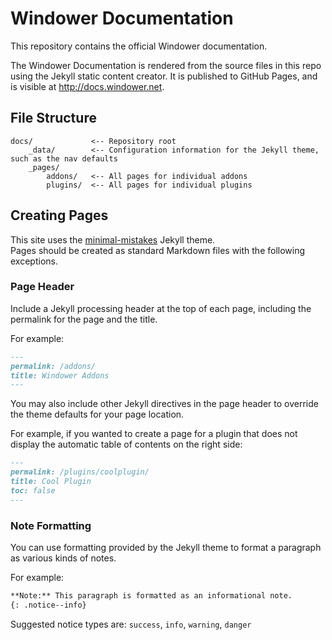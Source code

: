 # Windower Documentation

This repository contains the official Windower documentation.

The Windower Documentation is rendered from the source files in this repo using the Jekyll static content creator. It is published to GitHub Pages, and is visible at http://docs.windower.net.

## File Structure
```
docs/             <-- Repository root
    _data/        <-- Configuration information for the Jekyll theme, such as the nav defaults
    _pages/
        addons/   <-- All pages for individual addons
        plugins/  <-- All pages for individual plugins
```

## Creating Pages
This site uses the [minimal-mistakes](https://github.com/mmistakes/minimal-mistakes) Jekyll theme.<br>
Pages should be created as standard Markdown files with the following exceptions.

### Page Header
Include a Jekyll processing header at the top of each page, including the permalink for the page and the title.

For example:

```md
---
permalink: /addons/
title: Windower Addons
---
```

You may also include other Jekyll directives in the page header to override the theme defaults for your page location.

For example, if you wanted to create a page for a plugin that does not display the automatic table of contents on the right side:
```md
---
permalink: /plugins/coolplugin/
title: Cool Plugin
toc: false
---
```

### Note Formatting
You can use formatting provided by the Jekyll theme to format a paragraph as various kinds of notes.

For example:
```md
**Note:** This paragraph is formatted as an informational note.
{: .notice--info}
```

Suggested notice types are: `success`, `info`, `warning`, `danger`
